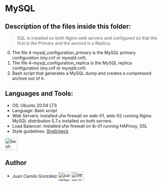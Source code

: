 # MySQL

## Description of the files inside this folder:

> SQL is installed on both Nginx web servers and configured so that the first is the Primary and the second is a Replica.

0. The file 4-mysql_configuration_primary is the MySQL primary configuration (my.cnf or mysqld.cnf).
1. The file 4-mysql_configuration_replica is the MySQL replica configuration (my.cnf or mysqld.cnf).
2. Bash script that generates a MySQL dump and creates a compressed archive out of it.

## Languages and Tools:

- OS: Ubuntu 20.04 LTS
- Language: Bash script
- Web Servers: Installed ufw firewall on web-01, web-02 running Nginx. MySQL distribution 5.7.x installed on both servers.
- Load Balancer: Installed ufw firewall on lb-01 running HAProxy, SSL
- Style guidelines: [Shellcheck](https://github.com/koalaman/shellcheck)

<p align="left"> <a href="https://www.gnu.org/software/bash/" target="_blank" rel="noreferrer"> <img src="https://www.vectorlogo.zone/logos/gnu_bash/gnu_bash-icon.svg" alt="bash" width="40" height="40"/> </a> </p>


## Author

- Juan Camilo González <a href="https://twitter.com/juankter" target="blank"><img align="center" src="https://raw.githubusercontent.com/rahuldkjain/github-profile-readme-generator/master/src/images/icons/Social/twitter.svg" alt="juankter" height="30" width="40" /></a>
<a href="https://bit.ly/2MBNR0t" target="blank"><img align="center" src="https://raw.githubusercontent.com/rahuldkjain/github-profile-readme-generator/master/src/images/icons/Social/linked-in-alt.svg" alt="https://bit.ly/2mbnr0t" height="30" width="40" /></a>

